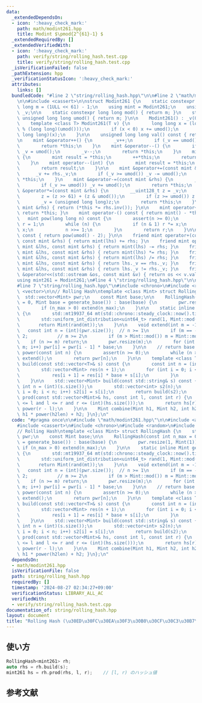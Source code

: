 ```yaml
---
data:
  _extendedDependsOn:
  - icon: ':heavy_check_mark:'
    path: math/modint261.hpp
    title: Modint $\pmod{2^{61}-1} $
  _extendedRequiredBy: []
  _extendedVerifiedWith:
  - icon: ':heavy_check_mark:'
    path: verify/string/rolling_hash.test.cpp
    title: verify/string/rolling_hash.test.cpp
  _isVerificationFailed: false
  _pathExtension: hpp
  _verificationStatusIcon: ':heavy_check_mark:'
  attributes:
    links: []
  bundledCode: "#line 2 \"string/rolling_hash.hpp\"\n\n#line 2 \"math/modint261.hpp\"\
    \n\n#include <cassert>\n\nstruct Modint261 {\n    static constexpr unsigned long\
    \ long m = (1ULL << 61) - 1;\n    using mint = Modint261;\n    unsigned long long\
    \ _v;\n\n    static constexpr long long mod() { return m; }\n    static constexpr\
    \ unsigned long long umod() { return m; }\n\n    Modint261() : _v(0ULL) {}\n\n\
    \    template <class T> Modint261(T v) {\n        long long x = (long long)(v\
    \ % (long long)(umod()));\n        if (x < 0) x += umod();\n        _v = (unsigned\
    \ long long)(x);\n    }\n\n    unsigned long long val() const { return _v; }\n\
    \n    mint &operator++() {\n        _v++;\n        if (_v == umod()) _v = 0;\n\
    \        return *this;\n    }\n    mint &operator--() {\n        if (_v == 0)\
    \ _v = umod();\n        _v--;\n        return *this;\n    }\n    mint operator++(int)\
    \ {\n        mint result = *this;\n        ++*this;\n        return result;\n\
    \    }\n    mint operator--(int) {\n        mint result = *this;\n        --*this;\n\
    \        return result;\n    }\n\n    mint &operator+=(const mint &rhs) {\n  \
    \      _v += rhs._v;\n        if (_v >= umod()) _v -= umod();\n        return\
    \ *this;\n    }\n    mint &operator-=(const mint &rhs) {\n        _v -= rhs._v;\n\
    \        if (_v >= umod()) _v += umod();\n        return *this;\n    }\n    mint\
    \ &operator*=(const mint &rhs) {\n        __uint128_t z = _v;\n        z *= rhs._v;\n\
    \        z = (z >> 61) + (z & umod());\n        if (z >= umod()) z -= umod();\n\
    \        _v = (unsigned long long)z;\n        return *this;\n    }\n    mint &operator/=(const\
    \ mint &rhs) { return (*this *= rhs.inv()); }\n\n    mint operator+() const {\
    \ return *this; }\n    mint operator-() const { return mint() - *this; }\n\n \
    \   mint pow(long long n) const {\n        assert(n >= 0);\n        mint x = *this,\
    \ r = 1;\n        while (n) {\n            if (n & 1) r *= x;\n            x *=\
    \ x;\n            n >>= 1;\n        }\n        return r;\n    }\n\n    mint inv()\
    \ const { return pow(umod() - 2); }\n\n    friend mint operator+(const mint &lhs,\
    \ const mint &rhs) { return mint(lhs) += rhs; }\n    friend mint operator-(const\
    \ mint &lhs, const mint &rhs) { return mint(lhs) -= rhs; }\n    friend mint operator*(const\
    \ mint &lhs, const mint &rhs) { return mint(lhs) *= rhs; }\n    friend mint operator/(const\
    \ mint &lhs, const mint &rhs) { return mint(lhs) /= rhs; }\n    friend bool operator==(const\
    \ mint &lhs, const mint &rhs) { return lhs._v == rhs._v; }\n    friend bool operator!=(const\
    \ mint &lhs, const mint &rhs) { return lhs._v != rhs._v; }\n    friend std::ostream\
    \ &operator<<(std::ostream &os, const mint &v) { return os << v.val(); }\n};\n\
    using mint261 = Modint261;\n#line 4 \"string/rolling_hash.hpp\"\n\n#include <algorithm>\n\
    #line 7 \"string/rolling_hash.hpp\"\n#include <chrono>\n#include <random>\n#include\
    \ <vector>\n\n// Rolling Hash\ntemplate <class Mint> struct RollingHash {\n  \
    \  std::vector<Mint> pwr;\n    const Mint base;\n\n    RollingHash(const int n_max\
    \ = 0, Mint base = generate_base()) : base(base) {\n        pwr.resize(1, Mint(1));\n\
    \        if (n_max > 0) extend(n_max);\n    }\n\n    static inline Mint generate_base()\
    \ {\n        std::mt19937_64 mt(std::chrono::steady_clock::now().time_since_epoch().count());\n\
    \        std::uniform_int_distribution<uint64_t> rand(1, Mint::mod() - 1);\n \
    \       return Mint(rand(mt));\n    }\n\n    void extend(int m = -1) {\n     \
    \   const int n = (int)(pwr.size());  // n >= 1\n        if (m == -1) m = n *\
    \ 2;           // m >= 2\n        if (m > Mint::mod()) m = Mint::mod();\n    \
    \    if (n >= m) return;\n        pwr.resize(m);\n        for (int i = n; i <\
    \ m; i++) pwr[i] = pwr[i - 1] * base;\n    }\n\n    // return base ^ n\n    Mint\
    \ power(const int n) {\n        assert(n >= 0);\n        while (n >= (int)(pwr.size()))\
    \ extend();\n        return pwr[n];\n    }\n\n    template <class T> std::vector<Mint>\
    \ build(const std::vector<T>& s) const {\n        const int n = (int)(s.size());\n\
    \        std::vector<Mint> res(n + 1);\n        for (int i = 0; i < n; i++) {\n\
    \            res[i + 1] = res[i] * base + s[i];\n        }\n        return res;\n\
    \    }\n\n    std::vector<Mint> build(const std::string& s) const {\n        const\
    \ int n = (int)(s.size());\n        std::vector<int> s2(n);\n        for (int\
    \ i = 0; i < n; i++) s2[i] = s[i];\n        return build(s2);\n    }\n\n    Mint\
    \ prod(const std::vector<Mint>& hs, const int l, const int r) {\n        assert(0\
    \ <= l and l <= r and r <= (int)(hs.size()));\n        return hs[r] - hs[l] *\
    \ power(r - l);\n    }\n\n    Mint combine(Mint h1, Mint h2, int h2len) { return\
    \ h1 * power(h2len) + h2; }\n};\n"
  code: "#pragma once\n\n#include \"math/modint261.hpp\"\n\n#include <algorithm>\n\
    #include <cassert>\n#include <chrono>\n#include <random>\n#include <vector>\n\n\
    // Rolling Hash\ntemplate <class Mint> struct RollingHash {\n    std::vector<Mint>\
    \ pwr;\n    const Mint base;\n\n    RollingHash(const int n_max = 0, Mint base\
    \ = generate_base()) : base(base) {\n        pwr.resize(1, Mint(1));\n       \
    \ if (n_max > 0) extend(n_max);\n    }\n\n    static inline Mint generate_base()\
    \ {\n        std::mt19937_64 mt(std::chrono::steady_clock::now().time_since_epoch().count());\n\
    \        std::uniform_int_distribution<uint64_t> rand(1, Mint::mod() - 1);\n \
    \       return Mint(rand(mt));\n    }\n\n    void extend(int m = -1) {\n     \
    \   const int n = (int)(pwr.size());  // n >= 1\n        if (m == -1) m = n *\
    \ 2;           // m >= 2\n        if (m > Mint::mod()) m = Mint::mod();\n    \
    \    if (n >= m) return;\n        pwr.resize(m);\n        for (int i = n; i <\
    \ m; i++) pwr[i] = pwr[i - 1] * base;\n    }\n\n    // return base ^ n\n    Mint\
    \ power(const int n) {\n        assert(n >= 0);\n        while (n >= (int)(pwr.size()))\
    \ extend();\n        return pwr[n];\n    }\n\n    template <class T> std::vector<Mint>\
    \ build(const std::vector<T>& s) const {\n        const int n = (int)(s.size());\n\
    \        std::vector<Mint> res(n + 1);\n        for (int i = 0; i < n; i++) {\n\
    \            res[i + 1] = res[i] * base + s[i];\n        }\n        return res;\n\
    \    }\n\n    std::vector<Mint> build(const std::string& s) const {\n        const\
    \ int n = (int)(s.size());\n        std::vector<int> s2(n);\n        for (int\
    \ i = 0; i < n; i++) s2[i] = s[i];\n        return build(s2);\n    }\n\n    Mint\
    \ prod(const std::vector<Mint>& hs, const int l, const int r) {\n        assert(0\
    \ <= l and l <= r and r <= (int)(hs.size()));\n        return hs[r] - hs[l] *\
    \ power(r - l);\n    }\n\n    Mint combine(Mint h1, Mint h2, int h2len) { return\
    \ h1 * power(h2len) + h2; }\n};\n"
  dependsOn:
  - math/modint261.hpp
  isVerificationFile: false
  path: string/rolling_hash.hpp
  requiredBy: []
  timestamp: '2024-08-27 02:34:27+09:00'
  verificationStatus: LIBRARY_ALL_AC
  verifiedWith:
  - verify/string/rolling_hash.test.cpp
documentation_of: string/rolling_hash.hpp
layout: document
title: "Rolling Hash (\u30ED\u30FC\u30EA\u30F3\u30B0\u30CF\u30C3\u30B7\u30E5)"
---
```


## 使い方

```cpp
RollingHash<mint261> rh;
auto rhs = rh.build(s);
mint261 hs = rh.prod(rhs, l, r);    // [l, r) のハッシュ値
```

## 参考文献
